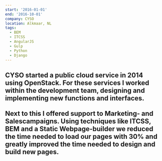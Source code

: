 ```yaml
---
start: '2016-01-01'
end: '2016-10-01'
company: CYSO
location: Alkmaar, NL
tags:
  - BEM
  - ITCSS
  - AngularJS
  - Gulp
  - Python
  - Django
---
```

CYSO started a public cloud service in 2014 using OpenStack. For these services I worked within the development team, designing and implementing new functions and interfaces.<br><br>Next to this I offered support to Marketing- and Salescampaigns. Using techniques like ITCSS, BEM and a Static Webpage-builder we reduced the time needed to load our pages with 30% and greatly improved the time needed to design and build new pages.
---